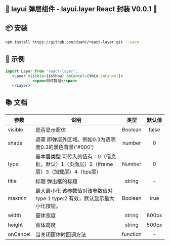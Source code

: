 
## 🎉 layui 弹层组件 - layui.layer React 封装 V0.0.1 🎉


## 📦 安装

```bash
npm install https://github.com/duanc/react-layer.git --save
```

## 🔨 示例

```jsx
import Layer from 'react-layer';
   <Layer visible={isShow} onCancel={this.onCancel}>
            <span>测试数据</span>
   </Layer>
```

## 📚 文档

| 参数        | 说明   |  类型  | 默认值  |
| --------   | -----  | :----:  |:----:  |
| visible | 是否显示窗体 | Boolean | false |
| shade  | 遮罩 即弹层外区域。例如0.3为透明度0.3的黑色背景('#000')  |   number    |  0   |
| type | 基本层类型 可传入的值有：0（信息框，默认）1（页面层）2（iframe层）3（加载层）4（tips层）   |  Number    |  0   |
| title  | 标题 弹出框的标题 |  string  |   -  |
| maxmin | 最大最小化 该参数值对该参数值对type:1 type:2 有效，默认显示最大小化按钮。 |Boolean|true|
| width |窗体宽度 |string| 800px|
| height |窗体高度 |string| 500px|
| onCancel | 当关闭窗体时回调方法 | function | - |